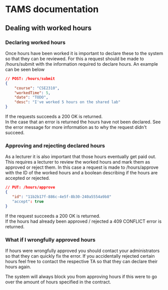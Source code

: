 

# TAMS documentation

## Dealing with worked hours

### Declaring worked hours
Once hours have been worked it is important to declare these to the system so that they can be reviewed.
For this a request should be made to /hours/submit with the information required to declare hours. An example can be seen below

```json
// POST: /hours/submit
{
    "course": "CSE2310",
    "workedTime": 5,
    "date": "TODO",
    "desc": "I've worked 5 hours on the shared lab"
}
```

If the requests succeeds a 200 OK is returned.  
In the case that an error is returned the hours have not been declared. See the error message for more information as to why the request didn't succeed.

### Approving and rejecting declared hours
As a lecturer it is also important that those hours eventually get paid out. This requires a lecturer to review the worked hours and mark them as approved or reject them.
In this case a request is made to /hours/approve with the ID of the worked hours and a boolean describing if the hours are accepted or rejected.
 ```json
// PUT: /hours/approve
{
    "id": "11b2b17f-886c-4e5f-8b30-240a5554a9b8"
    "accept": true
}
```

If the request succeeds a 200 OK is returned.  
If the hours had already been approved / rejected a 409 CONFLICT error is returned.

### What if I wrongfully approved hours

If hours were wrongfully approved you should contact your administrators so that they can quickly fix the error.
If you accidentally rejected certain hours feel free to contact the respective TA so that they can declare their hours again.

The system will always block you from approving hours if this were to go over the amount of hours specified in the contract.